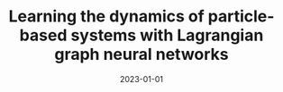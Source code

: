 ---
title: "Learning the dynamics of particle-based systems with Lagrangian graph neural networks"
collection: publications
permalink: /publication/2023-learning-the-dynamics-of-particle-based-systems-with-lagrangian-graph-neural-networks
authors: Bhattoo, Ravinder; Ranu, Sayan; Krishnan, NM Anoop;
date: 2023-01-01
venue: 'Machine Learning: Science and Technology'
showcase: true
---